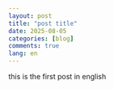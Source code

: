 ```yaml
---
layout: post
title: "post title"
date: 2025-08-05
categories: [blog]
comments: true
lang: en
---
```

this is the first post in english